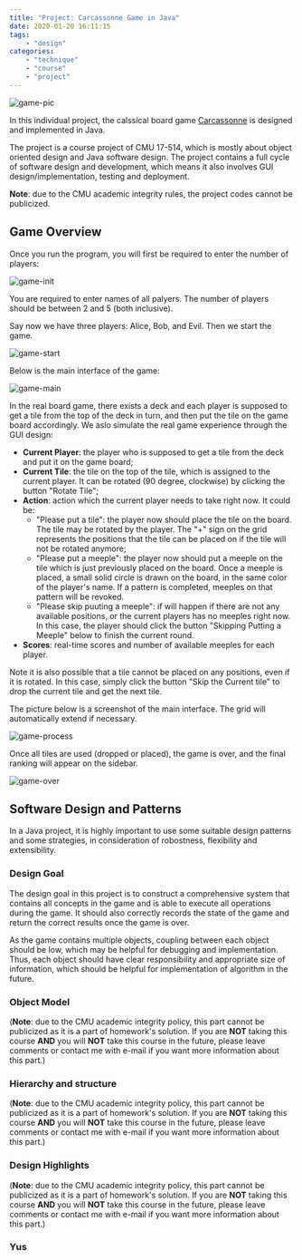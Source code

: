 ```yaml
---
title: "Project: Carcassonne Game in Java"
date: 2020-01-20 16:11:15
tags:
    - "design"
categories:
    - "technique" 
    - "course"
    - "project"
---
```


![game-pic](0.jpg)

In this individual project, the calssical board game [Carcassonne](https://en.wikipedia.org/wiki/Carcassonne_(board_game)) is designed and implemented in Java.

The project is a course project of CMU 17-514, which is mostly about object oriented design and Java software design. The project contains a full cycle of software design and development, which means it also involves GUI design/implementation, testing and deployment.

**Note**: due to the CMU academic integrity rules, the project codes cannot be publicized.

## Game Overview
Once you run the program, you will first be required to enter the number of players:

![game-init](1.png)

You are required to enter names of all palyers. The number of players should be between 2 and 5 (both inclusive).

Say now we have three players: Alice, Bob, and Evil. Then we start the game.

![game-start](2.png)

Below is the main interface of the game:

![game-main](3.png)

In the real board game, there exists a deck and each player is supposed to get a tile from the top of the deck in turn, and then put the tile on the game board accordingly. We aslo simulate the real game experience through the GUI design:

- **Current Player**: the player who is supposed to get a tile from the deck and put it on the game board;
- **Current Tile**: the tile on the top of the tile, which is assigned to the current player. It can be rotated (90 degree, clockwise) by clicking the button "Rotate Tile";
- **Action**: action which the current player needs to take right now. It could be:
    - "Please put a tile": the player now should place the tile on the board. The tile may be rotated by the player. The "+" sign on the grid represents the positions that the tile can be placed on if the tile will not be rotated anymore;
    - "Please put a meeple": the player now should put a meeple on the tile which is just previously placed on the board. Once a meeple is placed, a small solid circle is drawn on the board, in the same color of the player's name. If a pattern is completed, meeples on that pattern will be revoked.
    - "Please skip puuting a meeple": if will happen if there are not any available positions, or the current players has no meeples right now. In this case, the player should click the button "Skipping Putting a Meeple" below to finish the current round.
- **Scores**: real-time scores and number of available meeples for each player.

Note it is also possible that a tile cannot be placed on any positions, even if it is rotated. In this case, simply click the button "Skip the Current tile" to drop the current tile and get the next tile.

The picture below is a screenshot of the main interface. The grid will automatically extend if necessary.

![game-process](4.png)

Once all tiles are used (dropped or placed), the game is over, and the final ranking will appear on the sidebar.

![game-over](5.png)

## Software Design and Patterns

In a Java project, it is highly important to use some suitable design patterns and some strategies, in consideration of robostness, flexibility and extensibility.

### Design Goal

The design goal in this project is to construct a comprehensive system that contains all concepts in the game and is able to execute all operations during the game. It should also correctly records the state of the game and return the correct results once the game is over.

As the game contains multiple objects, coupling between each object should be low, which may be helpful for debugging and implementation. Thus, each object should have clear responsibility and appropriate size of information, which should be helpful for implementation of algorithm in the future.

### Object Model

(**Note**: due to the CMU academic integrity policy, this part cannot be publicized as it is a part of homework's solution. If you are **NOT** taking this course **AND** you will **NOT** take this course in the future, please leave comments or contact me with e-mail if you want more information about this part.)

<!-- The picture below shows the object model as a UML diagram (GUI part is not included in the diagram).

![object-model](object.jpg)

Please note that **this design is not perfect**. For example, the picture above indicates that there is a class called `FeatureChecker` which is responsible for finding completed features/patterns (e.g., closed cities or roads) using some algorithms such as DFS and updating players' scores. A better alternative is to corporate this work into the abstract class `Segment` as an abstract/virtual method, and each subclass of `Segment` should implement this method. This is because each subclass may have different ways or rules to detect a completed feature, and this design shows strong extensibility and flexibility: it is trivial if we want to add a new type(subclass) of `Segment` as we only need to implement a new class without affecting any other parts.  -->

### Hierarchy and structure

(**Note**: due to the CMU academic integrity policy, this part cannot be publicized as it is a part of homework's solution. If you are **NOT** taking this course **AND** you will **NOT** take this course in the future, please leave comments or contact me with e-mail if you want more information about this part.)

<!-- The system contains the following classes:

 #### `GameEntry`
The class is responsible for interacting with users or GUI. It also manages all other components that are critical to the game.In fact, this class would not be responsible for executing operations during the game; it would delegate these operations to other classes, which would be described letter.

#### `Player`
Instances of this class represents the players in this game. The class contains many information of this player, such as the the ID and points of the player.

#### `TileTower`
The tile deck. It manages all tiles that are unseen during the game; it also should poll a tile to the user once called. When the game is initially started, game entry would initialize one instance of this class and then, during the game, would iteratively get a tile from the tile tower until no tile is available (i.e., game is over);

#### `GameBoard`
The class is responsible for managing all placed tiles. It records all such tiles and their positions. When a user attempts to place a new tile, this class is also responsible for checking if the placement is valid and, if yes, placing the tile on the board. Another critical functionality of this class is to conduct scoring (if possible) when a newly placement happens.

#### `Tile`
Each instance of this class represents one separate tile in this game. It only contains the information about itself (e.g., its position, its segments, and positions of each segment) and it is independent of any other tiles in this game. The tile could also be rotated by the user: once it is rotated, all its segments should also be rotated.

#### `Segment`
This is an abstract class for all features in this game. One segment would records all its position in a tile, and one possible Meeple it has.

#### `CitySeg`, `RoadSeg`, `Monastery`

All three classes are subclasses of `Segment`. They share all variables and methods from `Segment` except the method `rotateSeg`, as each of them has different way to rotate the segment. -->

### Design Highlights

(**Note**: due to the CMU academic integrity policy, this part cannot be publicized as it is a part of homework's solution. If you are **NOT** taking this course **AND** you will **NOT** take this course in the future, please leave comments or contact me with e-mail if you want more information about this part.)

<!-- #### Design Patterns

Here are some design patterns that are exploited in this project:

- *Observer Pattern*: it is effective in decoulping the core implementation and GUI. In fact, it is always advisable to use observer pattern if you have to implement GUI by yourself.
- *Iterator Pattern*: recall "Deck" which is mentioned earlier. It is a good choice if we make it "iterable" by implementing the interface `Iterable<T>` in class `Deck`. Thus, we can use the deck with:
```java
for (Tile tile : deck) {
    // ... do something
}
```
- *Strategy Pattern*: the Carcassonne game generally contains 72 tiles which are categorized into 24 kinds. However, some other versions may have different tile configurations. Considering this fact, it is a good choice to use strategy pattern in terms of tile initilization: the class `Deck` would be assigned a `DeckInitializer`, which is resposible for reading tile configuration from somewhere (e.g., in this project, it will read a JSON file), initializing all `Tile` objects, shuffling all tiles and finally returning them to `Deck` object. 

#### Inheritance

I used inheritance for all classes that represents features (e.g., city, road, monastery). It is good for code reuse, and `Tile` does not have to exactly know what kind of segment it contains, and does not have to record the meeple on it (`Segment` would record the meeple instead).

#### Responsibility

The game may contains multiple operations and each operation would change game states greatly. Thus, responsibility assignment is important. 

Here in my design, I follow the "information expert heuristic" principle to assign the responsibility for each class. Specifically, the class which has the information required for one operation is responsible for conducting the operation. For example, `GameBoard` records information of all placed tiles, so this class is responsible for detecting completed cities or roads. Such design choice has low representational gap and low coupling. -->

### Yus


